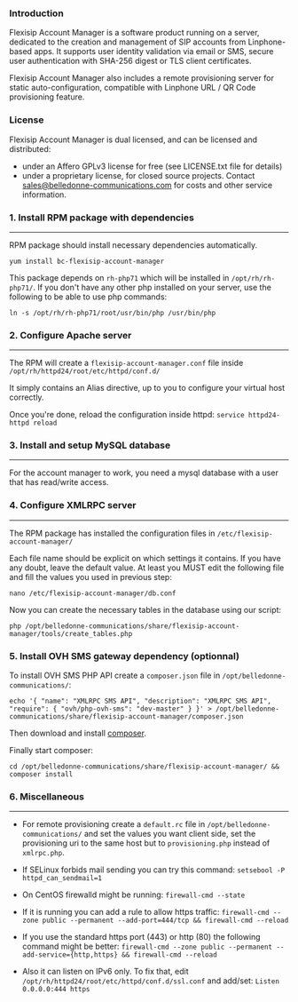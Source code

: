 ### Introduction

Flexisip Account Manager is a software product running on a server, dedicated to the creation and management of SIP accounts from Linphone-based apps.
It supports user identity validation via email or SMS, secure user authentication with SHA-256 digest or TLS client certificates.

Flexisip Account Manager also includes a remote provisioning server for static auto-configuration, compatible with Linphone URL / QR Code provisioning feature.

### License

Flexisip Account Manager is dual licensed, and can be licensed and distributed:
* under an Affero GPLv3 license for free (see LICENSE.txt file for details)
* under a proprietary license, for closed source projects. Contact sales@belledonne-communications.com for costs and other service information.

### 1. Install RPM package with dependencies
--------------------------------------------

RPM package should install necessary dependencies automatically.

`yum install bc-flexisip-account-manager`

This package depends on `rh-php71` which will be installed in `/opt/rh/rh-php71/`.
If you don't have any other php installed on your server, use the following to be able to use php commands:

`ln -s /opt/rh/rh-php71/root/usr/bin/php /usr/bin/php`

### 2. Configure Apache server
------------------------------

The RPM will create a `flexisip-account-manager.conf` file inside `/opt/rh/httpd24/root/etc/httpd/conf.d/`

It simply contains an Alias directive, up to you to configure your virtual host correctly.

Once you're done, reload the configuration inside httpd: `service httpd24-httpd reload`

### 3. Install and setup MySQL database
---------------------------------------

For the account manager to work, you need a mysql database with a user that has read/write access.

### 4. Configure XMLRPC server
------------------------------

The RPM package has installed the configuration files in `/etc/flexisip-account-manager/`

Each file name should be explicit on which settings it contains. If you have any doubt, leave the default value.
At least you MUST edit the following file and fill the values you used in previous step:

`nano /etc/flexisip-account-manager/db.conf`

Now you can create the necessary tables in the database using our script:

`php /opt/belledonne-communications/share/flexisip-account-manager/tools/create_tables.php`

### 5. Install OVH SMS gateway dependency (optionnal)

To install OVH SMS PHP API create a `composer.json` file in `/opt/belledonne-communications/`:

`echo '{ "name": "XMLRPC SMS API", "description": "XMLRPC SMS API", "require": { "ovh/php-ovh-sms": "dev-master" } }' > /opt/belledonne-communications/share/flexisip-account-manager/composer.json`

Then download and install [composer](https://getcomposer.org/download/).

Finally start composer:

`cd /opt/belledonne-communications/share/flexisip-account-manager/ && composer install`

### 6. Miscellaneous
--------------------

- For remote provisioning create a `default.rc` file in `/opt/belledonne-communications/` and set the values you want
client side, set the provisioning uri to the same host but to `provisioning.php` instead of `xmlrpc.php`.

- If SELinux forbids mail sending you can try this command:
`setsebool -P httpd_can_sendmail=1`

- On CentOS firewalld might be running:
`firewall-cmd --state`

- If it is running you can add a rule to allow https traffic:
`firewall-cmd --zone public --permanent --add-port=444/tcp && firewall-cmd --reload`

- If you use the standard https port (443) or http (80) the following command might be better:
`firewall-cmd --zone public --permanent --add-service={http,https} && firewall-cmd --reload`

- Also it can listen on IPv6 only.
To fix that, edit `/opt/rh/httpd24/root/etc/httpd/conf.d/ssl.conf` and add/set: `Listen 0.0.0.0:444 https`

